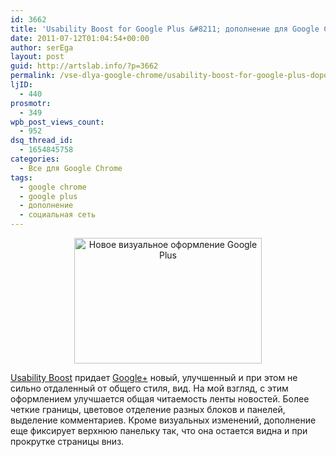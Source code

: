 ```yaml
---
id: 3662
title: 'Usability Boost for Google Plus &#8211; дополнение для Google Chrome'
date: 2011-07-12T01:04:54+00:00
author: serEga
layout: post
guid: http://artslab.info/?p=3662
permalink: /vse-dlya-google-chrome/usability-boost-for-google-plus-dopolnenie-dlya-google-chrome/
ljID:
  - 440
prosmotr:
  - 349
wpb_post_views_count:
  - 952
dsq_thread_id:
  - 1654845758
categories:
  - Все для Google Chrome
tags:
  - google chrome
  - google plus
  - дополнение
  - социальная сеть
---
```

<center>
  <a href="{{site.img_cdn}}/google_plus_boost_plugin.jpg"><img src="{{site.img_cdn}}/google_plus_boost_plugin-300x201.jpg" alt="Новое визуальное оформление Google Plus" title="google_plus_boost_plugin" width="300" height="201" class="alignnone size-medium wp-image-3663" /></a>
</center>

[Usability Boost](https://chrome.google.com/webstore/detail/dkcppcocablbakkaboahjmljpodddkcp) придает [Google+](http://artslab.info/+) новый, улучшенный и при этом не сильно отдаленный от общего стиля, вид. На мой взгляд, с этим оформлением улучшается общая читаемость ленты новостей. Более четкие границы, цветовое отделение разных блоков и панелей, выделение комментариев. Кроме визуальных изменений, дополнение еще фиксирует верхнюю панельку так, что она остается видна и при прокрутке страницы вниз.
